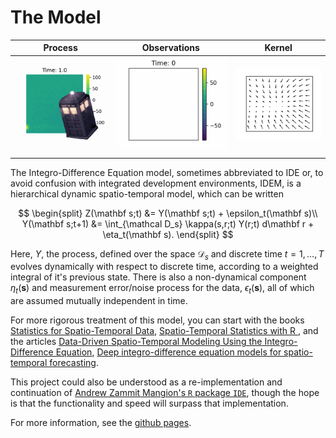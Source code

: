 # The Model

| Process                                                              | Observations               | Kernel                        |
|:--------------------------------------------------------------------:|:--------------------------:|:-----------------------------:|
| ![Time and Relative Dimensions in Space!](./site/figure/process.gif) | ![](./site/figure/obs.gif) | ![](./site/figure/kernel.png) |
|                                                                      |                            |                               |

The Integro-Difference Equation model, sometimes abbreviated to IDE or, to avoid confusion with integrated development environments, IDEM, is a hierarchical dynamic spatio-temporal model, which can be written

$$
\begin{split}
Z(\mathbf s;t) &= Y(\mathbf s;t) + \epsilon_t(\mathbf s)\\
Y(\mathbf s;t+1) &= \int_{\mathcal D_s} \kappa(s,r;t) Y(r;t) d\mathbf r + \eta_t(\mathbf s).
\end{split}
$$

Here, $Y$, the process, defined over the space $\mathcal D_s$ and discrete time $t=1, \dots, T$ evolves dynamically with respect to discrete time, according to a weighted integral of it's previous state. 
There is also a non-dynamical component $\eta_t(\mathbf s)$ and measurement error/noise process for the data, $\epsilon_t(\mathbf s)$, all of which are assumed mutually independent in time.

For more rigorous treatment of this model, you can start with the books [Statistics for Spatio-Temporal Data](https://www.wiley.com/en-ie/Statistics+for+Spatio-Temporal+Data-p-9780471692744), [Spatio-Temporal Statistics with R ](https://www.taylorfrancis.com/books/mono/10.1201/9781351769723/spatio-temporal-statistics-christopher-wikle-andrew-zammit-mangion-noel-cressie), and the articles [Data-Driven Spatio-Temporal Modeling Using the Integro-Difference Equation](https://ieeexplore-ieee-org.ezphost.dur.ac.uk/document/4623135), [Deep integro-difference equation models for spatio-temporal forecasting](https://www-sciencedirect-com.ezphost.dur.ac.uk/science/article/pii/S2211675320300026).

This project could also be understood as a re-implementation and continuation of [Andrew Zammit Mangion's `R` package `IDE`](https://github.com/andrewzm/IDE), though the hope is that the functionality and speed will surpass that implementation.


For more information, see the [github pages](https://tatephughes.github.io/JAX-IDEM/).

